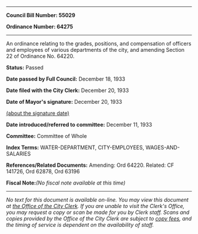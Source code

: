 

********

**Council Bill Number: 55029**
   
**Ordinance Number: 64275**
********

 An ordinance relating to the grades, positions, and compensation of officers and employees of various departments of the city, and amending Section 22 of Ordinance No. 64220.

**Status:** Passed
   
**Date passed by Full Council:** December 18, 1933
   
**Date filed with the City Clerk:** December 20, 1933
   
**Date of Mayor's signature:** December 20, 1933
   
[(about the signature date)](/~public/approvaldate.htm)
   
   
   
**Date introduced/referred to committee:** December 11, 1933
   
**Committee:** Committee of Whole
   
   
**Index Terms:** WATER-DEPARTMENT, CITY-EMPLOYEES, WAGES-AND-SALARIES

**References/Related Documents:** Amending: Ord 64220. Related: CF 141726, Ord 62878, Ord 63196

**Fiscal Note:**_(No fiscal note available at this time)_
********

_No text for this document is available on-line. You may view this document at [the Office of the City Clerk](http://www.seattle.gov/leg/clerk/contactUs.htm). If you are unable to visit the Clerk's Office, you may request a copy or scan be made for you by Clerk staff. Scans and copies provided by the Office of the City Clerk are subject to [copy fees](http://clerk.seattle.gov/~public/clerkfees.htm), and the timing of service is dependent on the availability of staff._

